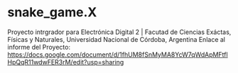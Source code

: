 # snake_game.X
Proyecto intrgrador para Electrónica Digital 2 | Facutad de Ciencias Exáctas, Físicas y Naturales, Universidad Nacional de Córdoba, Argentina
Enlace al informe del Proyecto: https://docs.google.com/document/d/1fhUM8fSnMyMA8YcW7qWdApMFtflHpQqR11wdwFER3rM/edit?usp=sharing
